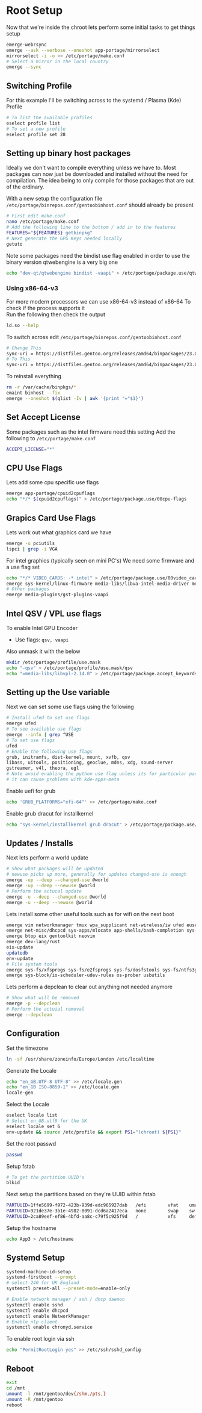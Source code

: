 # Root Setup

Now that we're inside the chroot lets perform some initial tasks to get things setup
```bash
emerge-webrsync
emerge --ask --verbose --oneshot app-portage/mirrorselect
mirrorselect -i -o >> /etc/portage/make.conf
# Select a mirror in the local country
emerge --sync
```

## Switching Profile

For this example I'll be switching across to the systemd / Plasma (Kde) Profile

```bash
# To list the available profiles
eselect profile list
# To set a new profile
eselect profile set 28
```

## Setting up binary host packages

Ideally we don't want to compile everything unless we have to.
Most packages can now just be downloaded and installed without the need for compilation.
The idea being to only compile for those packages that are out of the ordinary.

With a new setup the configuration file `/etc/portage/binrepos.conf/gentoobinhost.conf` should already be present

```bash
# First edit make.conf
nano /etc/portage/make.conf
# Add the following line to the bottom / add in to the features
FEATURES="${FEATURES} getbinpkg"
# Next generate the GPG Keys needed locally
getuto
```

Note some packages need the bindist use flag enabled in order to use the binary version
qtwebengine is a very big one
```bash
echo "dev-qt/qtwebengine bindist -vaapi" > /etc/portage/package.use/qtwebengine
```

### Using x86-64-v3

For more modern processors we can use x86-64-v3 instead of x86-64
To check if the process supports it  
Run the following then check the output
```bash
ld.so --help
```

To switch across edit `/etc/portage/binrepos.conf/gentoobinhost.conf`
```bash
# Change This
sync-uri = https://distfiles.gentoo.org/releases/amd64/binpackages/23.0/x86-64
# To This
sync-uri = https://distfiles.gentoo.org/releases/amd64/binpackages/23.0/x86-64-v3
```

To reinstall everything
```bash
rm -r /var/cache/binpkgs/*
emaint binhost --fix
emerge --oneshot $(qlist -Iv | awk '{print "="$1}')
```


## Set Accept License

Some packages such as the intel firmware need this setting
Add the following to `/etc/portage/make.conf`

```bash
ACCEPT_LICENSE="*"
```

## CPU Use Flags

Lets add some cpu specific use flags
```bash
emerge app-portage/cpuid2cpuflags
echo "*/* $(cpuid2cpuflags)" > /etc/portage/package.use/00cpu-flags
```

## Grapics Card Use Flags

Lets work out what graphics card we have
```bash
emerge -u pciutils
lspci | grep -i VGA
```

For intel graphics (typically seen on mini PC's)
We need some firmware and a use flag set
```bash
echo "*/* VIDEO_CARDS: -* intel" > /etc/portage/package.use/00video_cards
emerge sys-kernel/linux-firmware media-libs/libva-intel-media-driver media-libs/vulkan-loader
# Other packages
emerge media-plugins/gst-plugins-vaapi
```

## Intel QSV / VPL use flags

To enable Intel GPU Encoder

  * Use flags: `qsv, vaapi`

Also unmask it with the below
```bash
mkdir /etc/portage/profile/use.mask
echo "-qsv" > /etc/portage/profile/use.mask/qsv
echo "=media-libs/libvpl-2.14.0" > /etc/portage/package.accept_keywords/qsv
```

## Setting up the Use variable

Next we can set some use flags using the following
```bash
# Install ufed to set use flags
emerge ufed
# To see available use flags
emerge --info | grep ^USE
# To set use flags
ufed
# Enable the following use flags
grub, initramfs, dist-kernel, mount, xvfb, qsv
libass, uitools, positioning, geoclue, mdns, xdg, sound-server
gstreamer, v4l, theora, egl
# Note avoid enabling the python use flag unless its for particular packages
# it can cause problems with kde-apps-meta
```

Enable uefi for grub
```bash
echo 'GRUB_PLATFORMS="efi-64"' >> /etc/portage/make.conf
```

Enable grub dracut for installkernel
```bash
echo "sys-kernel/installkernel grub dracut" > /etc/portage/package.use/installkernel
```

## Updates / Installs

Next lets perform a world update
```bash
# Show what packages will be updated
# newuse picks up more, generally for updates changed-use is enough
emerge -up --deep --changed-use @world
emerge -up --deep --newuse @world
# Perform the actucal update
emerge -u --deep --changed-use @world
emerge -u --deep --newuse @world
```

Lets install some other useful tools such as for wifi on the next boot
```bash
emerge vim networkmanager tmux wpa_supplicant net-wireless/iw ufed euses nano sys-kernel/linux-firmware sys-firmware/sof-firmware
emerge net-misc/dhcpcd sys-apps/mlocate app-shells/bash-completion sys-firmware/intel-microcode net-misc/chrony app-admin/sudo
emerge btop eix gentoolkit neovim
emerge dev-lang/rust
eix-update
updatedb
env-update
# File system tools
emerge sys-fs/xfsprogs sys-fs/e2fsprogs sys-fs/dosfstools sys-fs/ntfs3g
emerge sys-block/io-scheduler-udev-rules os-prober usbutils
```

Lets perform a depclean to clear out anything not needed anymore
```bash
# Show what will be removed
emerge -p --depclean
# Perform the actuial removal
emerge --depclean
```



## Configuration

Set the timezone
```bash
ln -sf /usr/share/zoneinfo/Europe/London /etc/localtime
```

Generate the Locale
```bash
echo "en_GB.UTF-8 UTF-8" >> /etc/locale.gen
echo "en_GB ISO-8859-1" >> /etc/locale.gen
locale-gen
```

Select the Locale
```bash
eselect locale list
# Select en_GB.utf8 for the UK
eselect locale set 6
env-update && source /etc/profile && export PS1="(chroot) ${PS1}"
```


Set the root passwd
```bash
passwd
```

Setup fstab
```bash
# To get the partition UUID's
blkid
```

Next setup the partitions based on they're UUID within fstab
```bash
PARTUUID=1ffe5699-f972-423b-939d-edc965927dab   /efi        vfat    umask=0077                   0 2
PARTUUID=921de37e-3b1e-4982-8091-dcd6a2417eca   none        swap    sw                           0 0
PARTUUID=2ca89eef-ef86-4bfd-aa8c-c79f5c925f9d   /           xfs     defaults,noatime             0 1
```

Setup the hostname
```bash
echo App3 > /etc/hostname
```

## Systemd Setup

```bash
systemd-machine-id-setup
systemd-firstboot --prompt
# select 240 for UK England
systemctl preset-all --preset-mode=enable-only

# Enable network manager / ssh / dhcp daemon
systemctl enable sshd
systemctl enable dhcpcd
systemctl enable NetworkManager
# Enable ntp client
systemctl enable chronyd.service
```

To enable root login via ssh
```bash
echo "PermitRootLogin yes" >> /etc/ssh/sshd_config
```

## Reboot

```bash
exit
cd /mnt
umount -l /mnt/gentoo/dev{/shm,/pts,}
umount -R /mnt/gentoo
reboot
```
